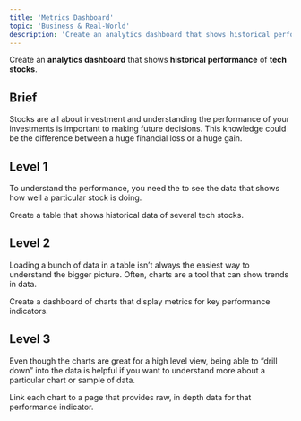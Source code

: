 ```yaml
---
title: 'Metrics Dashboard'
topic: 'Business & Real-World'
description: 'Create an analytics dashboard that shows historical performance of tech stocks.'
---
```

Create an <strong className="color-blue">analytics dashboard</strong> that shows <strong className="color-purple">historical performance</strong> of <strong className="color-purple">tech stocks</strong>.

## Brief

Stocks are all about investment and understanding the performance of your investments is important to making future decisions. This knowledge could be the difference between a huge financial loss or a huge gain.

## Level 1

To understand the performance, you need the to see the data that shows how well a particular stock is doing.

Create a table that shows historical data of several tech stocks.

## Level 2

Loading a bunch of data in a table isn’t always the easiest way to understand the bigger picture. Often, charts are a tool that can show trends in data.

Create a dashboard of charts that display metrics for key performance indicators.

## Level 3

Even though the charts are great for a high level view, being able to “drill down” into the data is helpful if you want to understand more about a particular chart or sample of data.

Link each chart to a page that provides raw, in depth data for that performance indicator.


